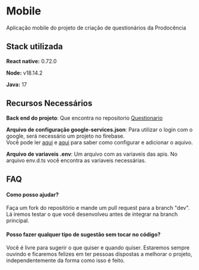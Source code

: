 # Mobile
Aplicação mobile do projeto de criação de questionários da Prodocência

## Stack utilizada

**React native:** 0.72.0

**Node:**  v18.14.2

**Java:** 17

## Recursos Necessários

**Back end do projeto**: Que encontra no repositorio [Questionario](https://github.com/calangodevteam/questionario) <br>

**Arquivo de configuração google-services.json**: Para utilizar o login com o google, será necessário um projeto no firebase.<br>
Você pode ler [aqui](https://rnfirebase.io/) e [aqui](https://github.com/react-native-google-signin/google-signin) para saber como configurar e adicionar o aquivo.<br>

**Arquivo de variaveis .env**: Um arquivo com as variaveis das apis. No arquivo env.d.ts você encontra as variaveis necessárias.

## FAQ

#### Como posso ajudar?

Faça um fork do repositório e mande um pull request para a branch "dev". Lá iremos testar o que você desenvolveu antes de integrar na branch principal.

#### Posso fazer qualquer tipo de sugestão sem tocar no código? 

Você é livre para sugerir o que quiser e quando quiser. Estaremos sempre ouvindo e ficaremos felizes em ter pessoas dispostas a melhorar o projeto, independentemente da forma como isso é feito.
